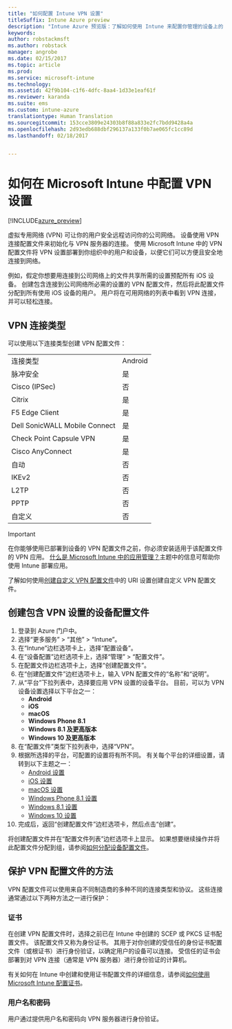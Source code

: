 ```yaml
---
title: "如何配置 Intune VPN 设置"
titleSuffix: Intune Azure preview
description: "Intune Azure 预览版：了解如何使用 Intune 来配置你管理的设备上的 VPN 连接。"
keywords: 
author: robstackmsft
ms.author: robstack
manager: angrobe
ms.date: 02/15/2017
ms.topic: article
ms.prod: 
ms.service: microsoft-intune
ms.technology: 
ms.assetid: 42f9b104-c1f6-4dfc-8aa4-1d33e1eaf61f
ms.reviewer: karanda
ms.suite: ems
ms.custom: intune-azure
translationtype: Human Translation
ms.sourcegitcommit: 153cce3809e24303b8f88a833e2fc7bdd9428a4a
ms.openlocfilehash: 2d93edb688dbf296137a133f0b7ae065fc1cc89d
ms.lasthandoff: 02/18/2017


---
```


# <a name="how-to-configure-vpn-settings-in-microsoft-intune"></a>如何在 Microsoft Intune 中配置 VPN 设置

[!INCLUDE[azure_preview](../includes/azure_preview.md)]

虚拟专用网络 (VPN) 可让你的用户安全远程访问你的公司网络。 设备使用 VPN 连接配置文件来初始化与 VPN 服务器的连接。 使用 Microsoft Intune 中的 VPN 配置文件将 VPN 设置部署到你组织中的用户和设备，以便它们可以方便且安全地连接到网络。

例如，假定你想要用连接到公司网络上的文件共享所需的设置预配所有 iOS 设备。 创建包含连接到公司网络所必需的设置的 VPN 配置文件，然后将此配置文件分配到所有使用 iOS 设备的用户。 用户将在可用网络的列表中看到 VPN 连接，并可以轻松连接。

## <a name="vpn-connection-types"></a>VPN 连接类型

可以使用以下连接类型创建 VPN 配置文件：

|||
|-|-|
|连接类型|Android|iOS|macOS|Windows Phone 8.1|Windows 8.1|Windows 10|
|脉冲安全|是|是|是|是|是|是|
|Cisco (IPSec)|否|是|否|否|否|否|
|Citrix|是|是|否|否|否|否|
|F5 Edge Client|是|是|是|是|是|是|
|Dell SonicWALL Mobile Connect|是|是|是|是|是|是|
|Check Point Capsule VPN|是|是|是|是|是|是|
|Cisco AnyConnect|是|是|是|否|否|否|
|自动|否|否|否|否|否|是|
|IKEv2|否|否|否|否|否|是|
|L2TP|否|否|否|否|否|是|
|PPTP|否|否|否|否|否|是|
|自定义|否|是|是|否|否|否|


> [!IMPORTANT]
> 在你能够使用已部署到设备的 VPN 配置文件之前，你必须安装适用于该配置文件的 VPN 应用。 [什么是 Microsoft Intune 中的应用管理？](/intune-azure/manage-apps/what-is-app-management)主题中的信息可帮助你使用 Intune 部署应用。  

了解如何使用[创建自定义 VPN 配置文件](create-custom-vpn-profiles.md)中的 URI 设置创建自定义 VPN 配置文件。     

## <a name="create-a-device-profile-containing-vpn-settings"></a>创建包含 VPN 设置的设备配置文件

1. 登录到 Azure 门户中。
2. 选择“更多服务” > “其他” > “Intune”。
3. 在“Intune”边栏选项卡上，选择“配置设备”。
2. 在“设备配置”边栏选项卡上，选择“管理” > “配置文件”。
3. 在配置文件边栏选项卡上，选择“创建配置文件”。
4. 在“创建配置文件”边栏选项卡上，输入 VPN 配置文件的“名称”和“说明”。
5. 从“平台”下拉列表中，选择要应用 VPN 设置的设备平台。 目前，可以为 VPN 设备设置选择以下平台之一：
    - **Android**
    - **iOS**
    - **macOS**
    - **Windows Phone 8.1**
    - **Windows 8.1 及更高版本**
    - **Windows 10 及更高版本**
6. 在“配置文件”类型下拉列表中，选择“VPN”。
7. 根据所选择的平台，可配置的设置将有所不同。 有关每个平台的详细设置，请转到以下主题之一：
    - [Android 设置](vpn-for-android.md)
    - [iOS 设置](vpn-for-ios.md)
    - [macOS 设置](vpn-for-macos.md)
    - [Windows Phone 8.1 设置](vpn-for-windows-phone-8-1.md)
    - [Windows 8.1 设置](vpn-for-windows-8-1.md)
    - [Windows 10 设置](vpn-for-windows-10.md)
8. 完成后，返回“创建配置文件”边栏选项卡，然后点击“创建”。

将创建配置文件并在“配置文件列表”边栏选项卡上显示。
如果想要继续操作并将此配置文件分配到组，请参阅[如何分配设备配置文件](how-to-assign-device-profiles.md)。


## <a name="methods-of-securing-vpn-profiles"></a>保护 VPN 配置文件的方法

VPN 配置文件可以使用来自不同制造商的多种不同的连接类型和协议。 这些连接通常通过以下两种方法之一进行保护：

### <a name="certificates"></a>证书

在创建 VPN 配置文件时，选择之前已在 Intune 中创建的 SCEP 或 PKCS 证书配置文件。 该配置文件又称为身份证书。 其用于对你创建的受信任的身份证书配置文件（或根证书）进行身份验证，以确定用户的设备可以连接。 受信任的证书会部署到对 VPN 连接（通常是 VPN 服务器）进行身份验证的计算机。

有关如何在 Intune 中创建和使用证书配置文件的详细信息，请参阅[如何使用 Microsoft Intune 配置证书](how-to-configure-certificates.md)。

### <a name="user-name-and-password"></a>用户名和密码

用户通过提供用户名和密码向 VPN 服务器进行身份验证。

